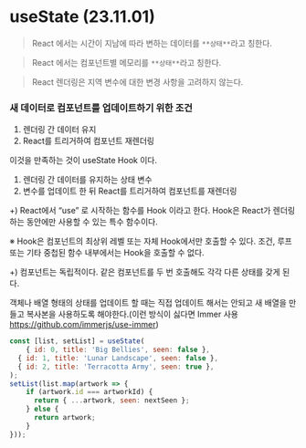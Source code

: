 # useState (23.11.01)

> React 에서는 시간이 지남에 따라 변하는 데이터를 `**상태**`라고 칭한다.
> 

> React 에서는 컴포넌트별 메모리를 `**상태**`라고 칭한다.
> 

> React 렌더링은 지역 변수에 대한 변경 사항을 고려하지 않는다.
> 

### **새 데이터로 컴포넌트를 업데이트하기 위한 조건**

1. 렌더링 간 데이터 유지
2. React를 트리거하여 컴포넌트 재렌더링

이것을 만족하는 것이 useState Hook 이다.

1. 렌더링 간 데이터를 유지하는 상태 변수
2. 변수를 업데이트 한 뒤 React를 트리거하여 컴포넌트를 재렌더링

+) React에서 “use” 로 시작하는 함수를 Hook 이라고 한다.
Hook은 React가 렌더링하는 동안에만 사용할 수 있는 특수 함수이다.

※ Hook은 컴포넌트의 최상위 레벨 또는 자체 Hook에서만 호출할 수 있다. 조건, 루프 또는 기타 중첩된 함수 내부에서는 Hook을 호출할 수 없다.

+) 컴포넌트는 독립적이다. 같은 컴포넌트를 두 번 호출해도 각각 다른 상태를 갖게 된다.

객체나 배열 형태의 상태를 업데이트 할 때는 직접 업데이트 해서는 안되고 새 배열을 만들고 복사본을 사용하도록 해야한다.(이런 방식이 싫다면 Immer 사용 https://github.com/immerjs/use-immer)

```jsx
const [list, setList] = useState(
	{ id: 0, title: 'Big Bellies', seen: false },
  { id: 1, title: 'Lunar Landscape', seen: false },
  { id: 2, title: 'Terracotta Army', seen: true },
);
setList(list.map(artwork => {
    if (artwork.id === artworkId) {
      return { ...artwork, seen: nextSeen };
    } else {
      return artwork;
    }
}));
```